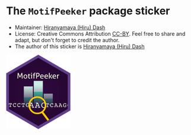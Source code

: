 # The `MotifPeeker` package sticker

* Maintainer: [Hiranyamaya (Hiru) Dash](https://github.com/HDash)
* License: Creative Commons Attribution
[CC-BY](https://creativecommons.org/licenses/by/2.0/). Feel free to
share and adapt, but don't forget to credit the author.
* The author of this sticker is [Hiranyamaya (Hiru) Dash](https://github.com/HDash)

<img src=MotifPeeker.png height="200">
